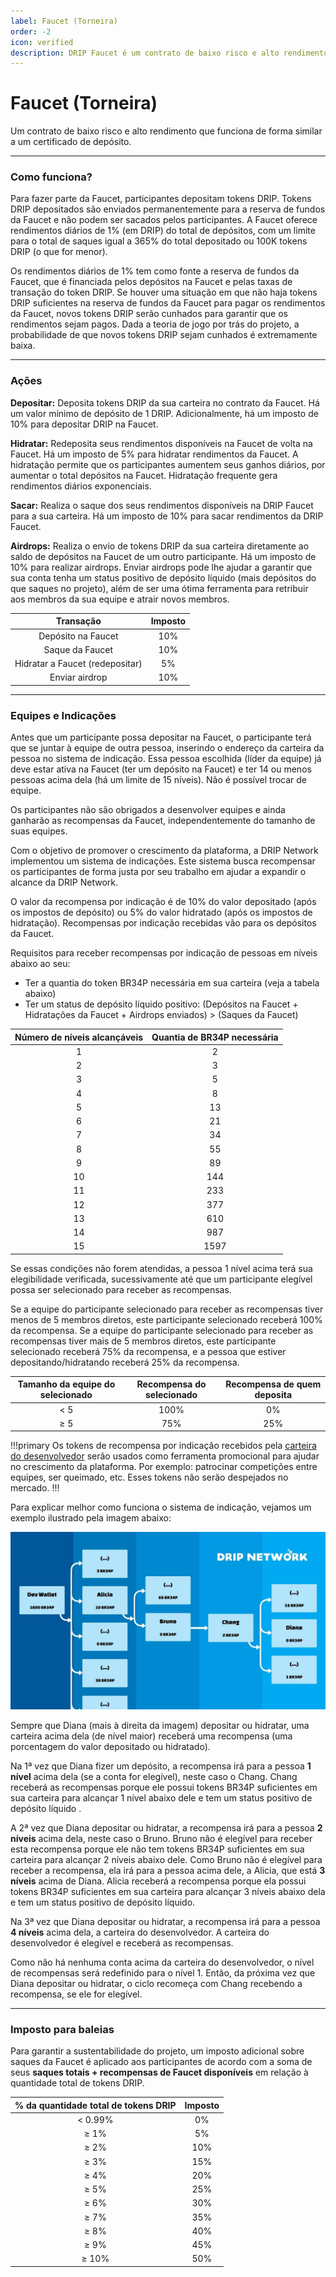 ```yaml
---
label: Faucet (Torneira)
order: -2
icon: verified
description: DRIP Faucet é um contrato de baixo risco e alto rendimento que funciona de forma similar a um certificado de depósito. Saiba mais sobre como ele funciona, incluindo o sistema de indicações, e o imposto para baleias.
---
```


# Faucet (Torneira)
Um contrato de baixo risco e alto rendimento que funciona de forma similar a um certificado de depósito.

---
### Como funciona?

Para fazer parte da Faucet, participantes depositam tokens DRIP. Tokens DRIP depositados são enviados permanentemente para a reserva de fundos da Faucet e não podem ser sacados pelos participantes. A Faucet oferece rendimentos diários de 1% (em DRIP) do total de depósitos, com um limite para o total de saques igual a 365% do total depositado ou 100K tokens DRIP (o que for menor).

Os rendimentos diários de 1% tem como fonte a reserva de fundos da Faucet, que é financiada pelos depósitos na Faucet e pelas taxas de transação do token DRIP. Se houver uma situação em que não haja tokens DRIP suficientes na reserva de fundos da Faucet para pagar os rendimentos da Faucet, novos tokens DRIP serão cunhados para garantir que os rendimentos sejam pagos. Dada a teoria de jogo por trás do projeto, a probabilidade de que novos tokens DRIP sejam cunhados é extremamente baixa.

---
###  Ações

**Depositar:**
Deposita tokens DRIP da sua carteira no contrato da Faucet. Há um valor mínimo de depósito de 1 DRIP. Adicionalmente, há um imposto de 10% para depositar DRIP na Faucet.

**Hidratar:**
Redeposita seus rendimentos disponíveis na Faucet de volta na Faucet. Há um imposto de 5% para hidratar rendimentos da Faucet. A hidratação permite que os participantes aumentem seus ganhos diários, por aumentar o total depósitos na Faucet. Hidratação frequente gera rendimentos diários exponenciais.

**Sacar:**
Realiza o saque dos seus rendimentos disponíveis na DRIP Faucet para a sua carteira. Há um imposto de 10% para sacar rendimentos da DRIP Faucet.

**Airdrops:**
Realiza o envio de tokens DRIP da sua carteira diretamente ao saldo de depósitos na Faucet de um outro participante. Há um imposto de 10% para realizar airdrops.
Enviar airdrops pode lhe ajudar a garantir que sua conta tenha um status positivo de depósito líquido (mais depósitos do que saques no projeto), além de ser uma ótima ferramenta para retribuir aos membros da sua equipe e atrair novos membros.


| Transação | Imposto |
|:---:|:---:|
| Depósito na Faucet | 10% |
| Saque da Faucet | 10% |
| Hidratar a Faucet (redepositar) | 5% |
| Enviar airdrop | 10% |

---

### Equipes e Indicações

Antes que um participante possa depositar na Faucet, o participante terá que se juntar à equipe de outra pessoa, inserindo o endereço da carteira da pessoa no sistema de indicação. Essa pessoa escolhida (líder da equipe) já deve estar ativa na Faucet (ter um depósito na Faucet) e ter 14 ou menos pessoas acima dela (há um limite de 15 níveis). Não é possível trocar de equipe.

Os participantes não são obrigados a desenvolver equipes e ainda ganharão as recompensas da Faucet, independentemente do tamanho de suas equipes.

Com o objetivo de promover o crescimento da plataforma, a DRIP Network implementou um sistema de indicações. Este sistema busca recompensar os participantes de forma justa por seu trabalho em ajudar a expandir o alcance da DRIP Network.

O valor da recompensa por indicação é de 10% do valor depositado (após os impostos de depósito) ou 5% do valor hidratado (após os impostos de hidratação). Recompensas por indicação recebidas vão para os depósitos da Faucet.

Requisitos para receber recompensas por indicação de pessoas em níveis abaixo ao seu:
- Ter a quantia do token BR34P necessária em sua carteira (veja a tabela abaixo)
- Ter um status de depósito líquido positivo: (Depósitos na Faucet + Hidratações da Faucet + Airdrops enviados) > (Saques da Faucet)


| Número de níveis alcançáveis | Quantia de BR34P necessária |
|:---:|:---:|
| 1 | 2 |
| 2 | 3 |
| 3 | 5 |
| 4 | 8 |
| 5 | 13 |
| 6 | 21 |
| 7 | 34 |
| 8 | 55 |
| 9 | 89 |
| 10 | 144 |
| 11 | 233 |
| 12 | 377 |
| 13 | 610 |
| 14 | 987 |
| 15 | 1597 |


Se essas condições não forem atendidas, a pessoa 1 nível acima terá sua elegibilidade verificada, sucessivamente até que um participante elegível possa ser selecionado para receber as recompensas.

Se a equipe do participante selecionado para receber as recompensas tiver menos de 5 membros diretos, este participante selecionado receberá 100% da recompensa.
Se a equipe do participante selecionado para receber as recompensas tiver mais de 5 membros diretos, este participante selecionado receberá 75% da recompensa, e a pessoa que estiver depositando/hidratando receberá 25% da recompensa.

| Tamanho da equipe do selecionado | Recompensa do selecionado | Recompensa de quem deposita |
|:---:|:---:|:---:|
| < 5 | 100% | 0% |
| ≥ 5 | 75% | 25% |

!!!primary
Os tokens de recompensa por indicação recebidos pela [carteira do desenvolvedor](https://bscscan.com/address/0xe8e9720e39e13854657c165cf4eb10b2dfe33570) serão usados como ferramenta promocional para ajudar no crescimento da plataforma. Por exemplo: patrocinar competições entre equipes, ser queimado, etc. Esses tokens não serão despejados no mercado.
!!!

Para explicar melhor como funciona o sistema de indicação, vejamos um exemplo ilustrado pela imagem abaixo:

![Ilustração da seguinte árvore de indicações: Carteira do desenvolvedor (5 membros diretos, 1600 BR34P) → Alicia (2 membros diretos, 10 BR34P) → Bruno (1 membro direto, 0 BR34P) → Chang (3 membros diretos, 2 BR34P) → Diana (0 membros diretos, 0 BR34P).](/static/banner_faucet_referral.jpg)

Sempre que Diana (mais à direita da imagem) depositar ou hidratar, uma carteira acima dela (de nível maior) receberá uma recompensa (uma porcentagem do valor depositado ou hidratado).

Na 1ª vez que Diana fizer um depósito, a recompensa irá para a pessoa **1 nível** acima dela (se a conta for elegível), neste caso o Chang. Chang receberá as recompensas porque ele possui tokens BR34P suficientes em sua carteira para alcançar 1 nível abaixo dele e tem um status positivo de depósito líquido .

A 2ª vez que Diana depositar ou hidratar, a recompensa irá para a pessoa **2 níveis** acima dela, neste caso o Bruno. Bruno não é elegível para receber esta recompensa porque ele não tem tokens BR34P suficientes em sua carteira para alcançar 2 níveis abaixo dele. Como Bruno não é elegível para receber a recompensa, ela irá para a pessoa acima dele, a Alicia, que está **3 níveis** acima de Diana. Alicia receberá a recompensa porque ela possui tokens BR34P suficientes em sua carteira para alcançar 3 níveis abaixo dela e tem um status positivo de depósito líquido.

Na 3ª vez que Diana depositar ou hidratar, a recompensa irá para a pessoa **4 níveis** acima dela, a carteira do desenvolvedor. A carteira do desenvolvedor é elegível e receberá as recompensas.

Como não há nenhuma conta acima da carteira do desenvolvedor, o nível de recompensas será redefinido para o nível 1. Então, da próxima vez que Diana depositar ou hidratar, o ciclo recomeça com Chang recebendo a recompensa, se ele for elegível.

---

### Imposto para baleias

Para garantir a sustentabilidade do projeto, um imposto adicional sobre saques da Faucet é aplicado aos participantes de acordo com a soma de seus **saques totais + recompensas de Faucet disponíveis** em relação à quantidade total de tokens DRIP.

| % da quantidade total de tokens DRIP | Imposto |
|:---:|:---:|
| < 0.99% | 0% |
| ≥ 1% | 5% |
| ≥ 2% | 10% |
| ≥ 3% | 15% |
| ≥ 4% | 20% |
| ≥ 5% | 25% |
| ≥ 6% | 30% |
| ≥ 7% | 35% |
| ≥ 8% | 40% |
| ≥ 9% | 45% |
| ≥ 10% | 50% |
